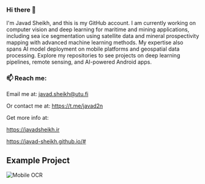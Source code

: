 ### Hi there 👋
I'm Javad Sheikh, and this is my GitHub account. I am currently working on computer vision and deep learning for maritime and mining applications, including sea ice segmentation using satellite data and mineral prospectivity mapping with advanced machine learning methods. My expertise also spans AI model deployment on mobile platforms and geospatial data processing. Explore my repositories to see projects on deep learning pipelines, remote sensing, and AI-powered Android apps.



### 📫 Reach me:

Email me at: javad.sheikh@utu.fi

Or contact me at: https://t.me/javad2n

Get more info at: 

https://javadsheikh.ir

https://javad-sheikh.github.io/#

## Example Project
![Mobile OCR](https://javad-sheikh.github.io/assets/img/card_scanner.gif)

<!--
**javad-sheikh/javad-sheikh** is a ✨ _special_ ✨ repository because its `README.md` (this file) appears on your GitHub profile.

Here are some ideas to get you started:

- 🔭 I’m currently working on ...
- 🌱 I’m currently learning ...
- 👯 I’m looking to collaborate on ...
- 🤔 I’m looking for help with ...
- 💬 Ask me about ...
- 😄 Pronouns: ...
- ⚡ Fun fact: ...
-->
